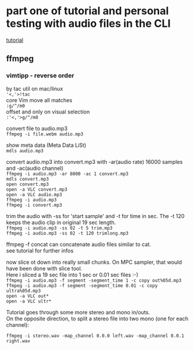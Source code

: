 # part one of tutorial and personal testing with audio files in the CLI

[tutorial](https://hackernoon.com/audio-handling-basics-how-to-process-audio-files-using-python-cli-jo283u3y) 

## ffmpeg

### vimtipp - reverse order   
by tac util on mac/linux  
`'<,'>!tac`  
core Vim move all matches  
`:g/^/m0`  
offset and only on visual selection  
`:'<,'>g/^/m8`  
  
convert file to audio.mp3  
`ffmpeg -i file.webm audio.mp3`  
  
show meta data (Meta Data LiSt)  
`mdls audio.mp3`  
  
convert audio.mp3 into convert.mp3 with -ar(audio rate) 16000 samples and -ac(audio channel)  
`ffmpeg -i audio.mp3 -ar 8000 -ac 1 convert.mp3`  
`mdls convert.mp3`  
`open convert.mp3`  
`open -a VLC convert.mp3`  
`open -a VLC audio.mp3`  
`ffmpeg -i audio.mp3`  
`ffmpeg -i convert.mp3`  
  
trim the audio with -ss for 'start sample' and -t for time in sec. The -t 120 keeps the audio clip in original 19 sec length.  
`ffmpeg -i audio.mp3 -ss 02 -t 5 trim.mp3`  
`ffmpeg -i audio.mp3 -ss 02 -t 120 trimlong.mp3`  
  
ffmpeg -f concat can concatenate audio files similar to cat.  
see tutorial for further infos  
  
now slice ot down into really small chunks. On MPC sampler, that would have been done with slice tool.  
Here i sliced a 19 sec file into 1 sec or 0.01 sec files :-)  
`ffmpeg -i audio.mp3 -f segment -segment_time 1 -c copy out%05d.mp3`  
`ffmpeg -i audio.mp3 -f segment -segment_time 0.01 -c copy ultra%05d.mp3`  
`open -a VLC out*`  
`open -a VLC ultr*`  
  
Tutorial goes through some more stereo and mono in/outs.  
On the opposite direction, to split a stereo file into two mono (one for each channel):  
  
`ffmpeg -i stereo.wav -map_channel 0.0.0 left.wav -map_channel 0.0.1 right.wav`  
  
